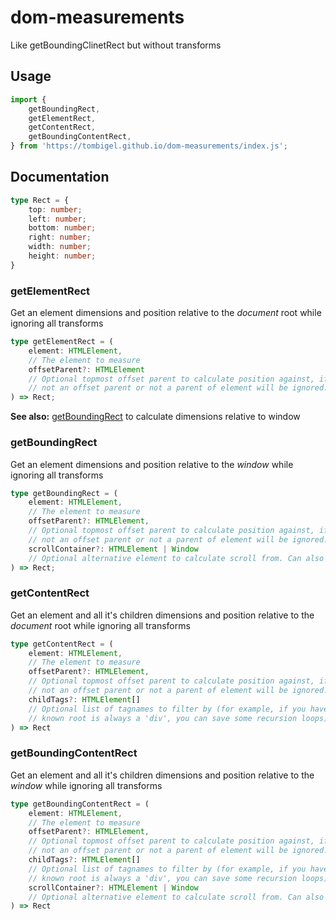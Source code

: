 # dom-measurements

Like getBoundingClinetRect but without transforms

## Usage

```javascript
import { 
    getBoundingRect, 
    getElementRect, 
    getContentRect, 
    getBoundingContentRect,
} from 'https://tombigel.github.io/dom-measurements/index.js';
```

## Documentation

```typescript
type Rect = {
    top: number;
    left: number;
    bottom: number;
    right: number;
    width: number;
    height: number;
}
```

### getElementRect

Get an element dimensions and position relative to the *document* root while ignoring all transforms  

```typescript
type getElementRect = (
    element: HTMLElement, 
    // The element to measure 
    offsetParent?: HTMLElement 
    // Optional topmost offset parent to calculate position against, if passed an element which is 
    // not an offset parent or not a parent of element will be ignored.  
) => Rect;
```

**See also:** [getBoundingRect](#getBoundingRect) to calculate dimensions relative to window

### getBoundingRect

Get an element dimensions and position relative to the *window* while ignoring all transforms

```typescript
type getBoundingRect = (
    element: HTMLElement, 
    // The element to measure  
    offsetParent?: HTMLElement, 
    // Optional topmost offset parent to calculate position against, if passed an element which is 
    // not an offset parent or not a parent of element will be ignored.  
    scrollContainer?: HTMLElement | Window 
    // Optional alternative element to calculate scroll from. Can also be used to mock window  
) => Rect;
```

### getContentRect

Get an element and all it's children dimensions and position relative to the *document* root while ignoring all transforms

```typescript
type getContentRect = (
    element: HTMLElement, 
    // The element to measure 
    offsetParent?: HTMLElement, 
    // Optional topmost offset parent to calculate position against, if passed an element which is 
    // not an offset parent or not a parent of element will be ignored.  
    childTags?: HTMLElement[] 
    // Optional list of tagnames to filter by (for example, if you have components that their 
    // known root is always a 'div', you can save some recursion loops)
) => Rect
```

### getBoundingContentRect

Get an element and all it's children dimensions and position relative to the *window* while ignoring all transforms

```typescript
type getBoundingContentRect = (
    element: HTMLElement, 
    // The element to measure  
    offsetParent?: HTMLElement, 
    // Optional topmost offset parent to calculate position against, if passed an element which is 
    // not an offset parent or not a parent of element will be ignored.  ignored.  
    childTags?: HTMLElement[] 
    // Optional list of tagnames to filter by (for example, if you have components that their 
    // known root is always a 'div', you can save some recursion loops)
    scrollContainer?: HTMLElement | Window 
    // Optional alternative element to calculate scroll from. Can also be used to mock window  
) => Rect
```
